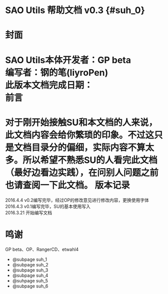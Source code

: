 # SAO Utils 帮助文档 v0.3 {#suh_0}
封面
====
SAO Utils本体开发者：GP beta<br>
编写者：钢的笔(liyroPen)<br>
此版本文档完成日期：<br>
前言
===
对于刚开始接触SU和本文档的人来说，此文档内容会给你繁琐的印象。不过这只是文档目录分的偏细，实际内容不算太多。所以希望不熟悉SU的人看完此文档（最好边看边实践），在问别人问题之前也请查阅一下此文档。
版本记录
===
2016.4.4    v0.2编写完毕，经过OP的修改意见进行修改内容，更换使用字体<br>
2016.4.3    v0.1编写完毕，SU的基本使用写入<br>
2016.3.21   开始编写文档<br>

鸣谢
===
GP beta、OP、RangerCD、etwahl4

- @subpage suh_1
- @subpage suh_2
- @subpage suh_3
- @subpage suh_4
- @suhpage suh_5
- @subpage suh_6
